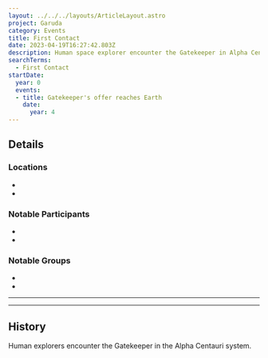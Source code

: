 ```yaml
---
layout: ../../../layouts/ArticleLayout.astro
project: Garuda
category: Events
title: First Contact
date: 2023-04-19T16:27:42.803Z
description: Human space explorer encounter the Gatekeeper in Alpha Centauri.
searchTerms:
  - First Contact
startDate:
  year: 0
  events:
  - title: Gatekeeper's offer reaches Earth
    date:
      year: 4
---
```

## Details

### Locations
* 
* 

### Notable Participants
* 
* 

### Notable Groups  
* 
* 

[use double horizontal rule to add a details pane]::
_____
_____

## History

Human explorers encounter the Gatekeeper in the Alpha Centauri system.